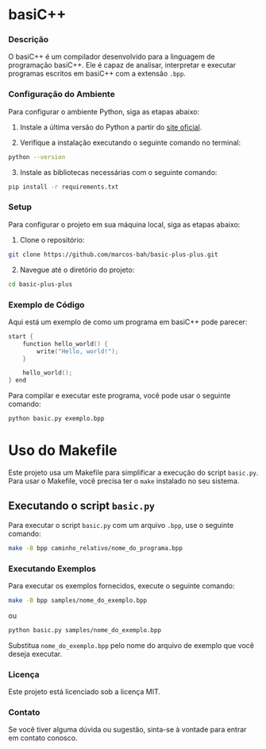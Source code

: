 # basiC++

### Descrição

O basiC++ é um compilador desenvolvido para a linguagem de programação basiC++. Ele é capaz de analisar, interpretar e executar programas escritos em basiC++ com a extensão `.bpp`.

### Configuração do Ambiente

Para configurar o ambiente Python, siga as etapas abaixo:

1. Instale a última versão do Python a partir do [site oficial](https://www.python.org/downloads/).

2. Verifique a instalação executando o seguinte comando no terminal:

```bash
python --version
```

3. Instale as bibliotecas necessárias com o seguinte comando:

```bash
pip install -r requirements.txt
```

### Setup

Para configurar o projeto em sua máquina local, siga as etapas abaixo:

1. Clone o repositório:

```bash
git clone https://github.com/marcos-bah/basic-plus-plus.git
```

2. Navegue até o diretório do projeto:

```bash
cd basic-plus-plus
```

### Exemplo de Código

Aqui está um exemplo de como um programa em basiC++ pode parecer:

```cpp
start {
    function hello_world() {
        write("Hello, world!");
    }

    hello_world();
} end
```

Para compilar e executar este programa, você pode usar o seguinte comando:

```bash
python basic.py exemplo.bpp
```

# Uso do Makefile

Este projeto usa um Makefile para simplificar a execução do script `basic.py`. Para usar o Makefile, você precisa ter o `make` instalado no seu sistema.

## Executando o script `basic.py`

Para executar o script `basic.py` com um arquivo `.bpp`, use o seguinte comando:

```bash
make -B bpp caminho_relativo/nome_do_programa.bpp
```

### Executando Exemplos

Para executar os exemplos fornecidos, execute o seguinte comando:

```bash
make -B bpp samples/nome_do_exemplo.bpp
```
ou

```bash
python basic.py samples/nome_do_exemplo.bpp
```

Substitua `nome_do_exemplo.bpp` pelo nome do arquivo de exemplo que você deseja executar.

### Licença

Este projeto está licenciado sob a licença MIT.

### Contato

Se você tiver alguma dúvida ou sugestão, sinta-se à vontade para entrar em contato conosco.